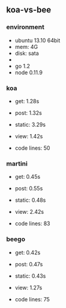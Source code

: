 ## koa-vs-bee

### environment
* ubuntu 13.10 64bit
* mem: 4G
* disk: sata
*
* go 1.2
* node 0.11.9

### koa
* get:    1.28s
* post:   1.32s
* static: 3.29s
* view:   1.42s

* code lines: 50

### martini
* get:    0.45s
* post:   0.55s
* static: 0.48s
* view:   2.42s

* code lines: 83

### beego
* get:    0.42s
* post:   0.47s
* static: 0.43s
* view:   1.27s

* code lines: 75

